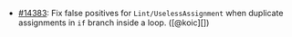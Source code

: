 * [#14383](https://github.com/rubocop/rubocop/issues/14383): Fix false positives for `Lint/UselessAssignment` when duplicate assignments in `if` branch inside a loop. ([@koic][])
